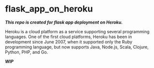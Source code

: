 # flask_app_on_heroku


***This repo is created for flask app deployment on Heroku.***

Heroku is a cloud platform as a service supporting several programming languages. 
One of the first cloud platforms, Heroku has been in development since June 2007,
when it supported only the Ruby programming language, but now supports Java, Node.js, 
Scala, Clojure, Python, PHP, and Go.


***WIP***
